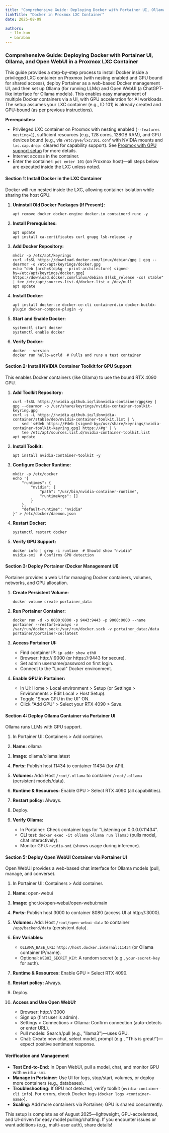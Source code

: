 ```yaml
---
title: "Comprehensive Guide: Deploying Docker with Portainer UI, Ollama, and Open WebUI in a Proxmox LXC Container"
linkTitle: "Docker in Proxmox LXC Container"
date: 2025-08-09

authors: 
  - llm-kun
  - baraban
---
```


### Comprehensive Guide: Deploying Docker with Portainer UI, Ollama, and Open WebUI in a Proxmox LXC Container

This guide provides a step-by-step process to install Docker inside a privileged LXC container on Proxmox (with nesting enabled and GPU bound for shared access), deploy Portainer as a web-based Docker management UI, and then set up Ollama (for running LLMs) and Open WebUI (a ChatGPT-like interface for Ollama models). This enables easy management of multiple Docker containers via a UI, with GPU acceleration for AI workloads. The setup assumes your LXC container (e.g., ID 101) is already created and GPU-bound (as per previous instructions).

**Prerequisites:**
- Privileged LXC container on Proxmox with nesting enabled (`--features nesting=1`), sufficient resources (e.g., 128 cores, 128GB RAM), and GPU devices bound (e.g., via `/etc/pve/lxc/101.conf` with NVIDIA mounts and `lxc.cap.drop:` cleared for capability support). See [Proxmox with GPU support setup](/news/2025-08-09-proxmox-gpu-setup/) for more details.
- Internet access in the container.
- Enter the container: `pct enter 101` (on Proxmox host)—all steps below are executed inside the LXC unless noted.

#### Section 1: Install Docker in the LXC Container
Docker will run nested inside the LXC, allowing container isolation while sharing the host GPU.

1. **Uninstall Old Docker Packages (If Present):**
   ```
   apt remove docker docker-engine docker.io containerd runc -y
   ```

2. **Install Prerequisites:**
   ```
   apt update
   apt install ca-certificates curl gnupg lsb-release -y
   ```

3. **Add Docker Repository:**
   ```
   mkdir -p /etc/apt/keyrings
   curl -fsSL https://download.docker.com/linux/debian/gpg | gpg --dearmor -o /etc/apt/keyrings/docker.gpg
   echo "deb [arch=$(dpkg --print-architecture) signed-by=/etc/apt/keyrings/docker.gpg] https://download.docker.com/linux/debian $(lsb_release -cs) stable" | tee /etc/apt/sources.list.d/docker.list > /dev/null
   apt update
   ```

4. **Install Docker:**
   ```
   apt install docker-ce docker-ce-cli containerd.io docker-buildx-plugin docker-compose-plugin -y
   ```

5. **Start and Enable Docker:**
   ```
   systemctl start docker
   systemctl enable docker
   ```

6. **Verify Docker:**
   ```
   docker --version
   docker run hello-world  # Pulls and runs a test container
   ```

#### Section 2: Install NVIDIA Container Toolkit for GPU Support
This enables Docker containers (like Ollama) to use the bound RTX 4090 GPU.

1. **Add Toolkit Repository:**
   ```
   curl -fsSL https://nvidia.github.io/libnvidia-container/gpgkey | gpg --dearmor -o /usr/share/keyrings/nvidia-container-toolkit-keyring.gpg
   curl -s -L https://nvidia.github.io/libnvidia-container/stable/deb/nvidia-container-toolkit.list | \
       sed 's#deb https://#deb [signed-by=/usr/share/keyrings/nvidia-container-toolkit-keyring.gpg] https://#g' | \
       tee /etc/apt/sources.list.d/nvidia-container-toolkit.list
   apt update
   ```

2. **Install Toolkit:**
   ```
   apt install nvidia-container-toolkit -y
   ```

3. **Configure Docker Runtime:**
   ```
   mkdir -p /etc/docker
   echo '{
       "runtimes": {
           "nvidia": {
               "path": "/usr/bin/nvidia-container-runtime",
               "runtimeArgs": []
           }
       },
       "default-runtime": "nvidia"
   }' > /etc/docker/daemon.json
   ```

4. **Restart Docker:**
   ```
   systemctl restart docker
   ```

5. **Verify GPU Support:**
   ```
   docker info | grep -i runtime  # Should show "nvidia"
   nvidia-smi  # Confirms GPU detection
   ```

#### Section 3: Deploy Portainer (Docker Management UI)
Portainer provides a web UI for managing Docker containers, volumes, networks, and GPU allocation.

1. **Create Persistent Volume:**
   ```
   docker volume create portainer_data
   ```

2. **Run Portainer Container:**
   ```
   docker run -d -p 8000:8000 -p 9443:9443 -p 9000:9000 --name portainer --restart=always -v /var/run/docker.sock:/var/run/docker.sock -v portainer_data:/data portainer/portainer-ce:latest
   ```

3. **Access Portainer UI:**
   - Find container IP: `ip addr show eth0`
   - Browser: http://<container-ip>:9000 (or https://<container-ip>:9443 for secure).
   - Set admin username/password on first login.
   - Connect to the "Local" Docker environment.

4. **Enable GPU in Portainer:**
   - In UI: Home > Local environment > Setup (or Settings > Environments > Edit Local > Host Setup).
   - Toggle "Show GPU in the UI" ON.
   - Click "Add GPU" > Select your RTX 4090 > Save.

#### Section 4: Deploy Ollama Container via Portainer UI
Ollama runs LLMs with GPU support.

1. In Portainer UI: Containers > Add container.
2. **Name:** ollama
3. **Image:** ollama/ollama:latest
4. **Ports:** Publish host 11434 to container 11434 (for API).
5. **Volumes:** Add: Host `/root/.ollama` to container `/root/.ollama` (persistent models/data).
6. **Runtime & Resources:** Enable GPU > Select RTX 4090 (all capabilities).
7. **Restart policy:** Always.
8. Deploy.

9. **Verify Ollama:**
   - In Portainer: Check container logs for "Listening on 0.0.0.0:11434".
   - CLI test: `docker exec -it ollama ollama run llama3` (pulls model, chat interactively).
   - Monitor GPU: `nvidia-smi` (shows usage during inference).

#### Section 5: Deploy Open WebUI Container via Portainer UI
Open WebUI provides a web-based chat interface for Ollama models (pull, manage, and converse).

1. In Portainer UI: Containers > Add container.
2. **Name:** open-webui
3. **Image:** ghcr.io/open-webui/open-webui:main
4. **Ports:** Publish host 3000 to container 8080 (access UI at http://<container-ip>:3000).
5. **Volumes:** Add: Host `/root/open-webui-data` to container `/app/backend/data` (persistent data).
6. **Env Variables:**
   - `OLLAMA_BASE_URL`: `http://host.docker.internal:11434` (or Ollama container IP/name).
   - Optional: `WEBUI_SECRET_KEY`: A random secret (e.g., `your-secret-key` for auth).
7. **Runtime & Resources:** Enable GPU > Select RTX 4090.
8. **Restart policy:** Always.
9. Deploy.

10. **Access and Use Open WebUI:**
    - Browser: http://<container-ip>:3000
    - Sign up (first user is admin).
    - Settings > Connections > Ollama: Confirm connection (auto-detects or enter URL).
    - Pull models: Search/pull (e.g., "llama3")—uses GPU.
    - Chat: Create new chat, select model, prompt (e.g., "This is great!")—expect positive sentiment response.

#### Verification and Management
- **Test End-to-End:** In Open WebUI, pull a model, chat, and monitor GPU with `nvidia-smi`.
- **Manage in Portainer:** Use UI for logs, stop/start, volumes, or deploy more containers (e.g., databases).
- **Troubleshooting:** If GPU not detected, verify toolkit (`nvidia-container-cli info`). For errors, check Docker logs (`docker logs <container-name>`).
- **Scaling:** Add more containers via Portainer; GPU is shared concurrently.

This setup is complete as of August 2025—lightweight, GPU-accelerated, and UI-driven for easy model pulling/chatting. If you encounter issues or want additions (e.g., multi-user auth), share details!